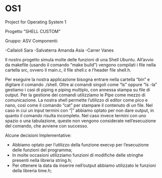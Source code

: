 # OS1
Project for Operating System 1

Progetto “SHELL CUSTOM”

Gruppo: ASV Componenti:

-Callaioli Sara
-Salvaterra Amanda Asia 
-Carrer Vanes

Il nostro progetto simula molte delle funzioni di una Shell Ubuntu.
All’avvio da makefile (usando il comando “make build”) vengono compilati i file nella cartella src, ovvero il main.c, il file shell.c e l’header file shell.h.

Per eseguire la nostra applicazione bisogna entrare nella cartella “bin” e digitare il comando ./shell.
Oltre ai comandi singoli come “ls” oppure “ls -la” gestiamo i casi di piping e piping multiplo, con annessa stampa su file di output.
Per la gestione dei comandi utilizziamo le Pipe come mezzo di comunicazione.
La nostra shell permette l’utilizzo di editor come pico e nano, così come il comando “cat” per stampare il contenuto di un file.
Nel caso in cui un input termini con “|” abbiamo optato per non dare output, in quanto il comando risulta incompleto. Nel caso invece termini con uno spazio o una tabulazione, queste non vengono considerate nell’esecuzione del comando, che avviene con successo.

Alcune decisioni Implementative:
- Abbiamo optato per l’utilizzo della funzione execvp per l’esecuzione delle funzioni del programma; 
- In molte occasioni utilizziamo funzioni di modifiche delle stringhe presenti nella libreria string.h;
- Per ottenere la data da inserire nell’output abbiamo utilizzato le funzioni della libreria time.h;
